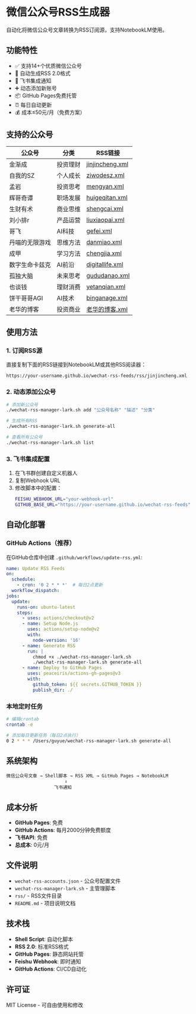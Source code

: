 # 微信公众号RSS生成器

自动化将微信公众号文章转换为RSS订阅源，支持NotebookLM使用。

## 功能特性

- ✅ 支持14+个优质微信公众号
- 🚀 自动生成RSS 2.0格式
- 📱 飞书集成通知
- ➕ 动态添加新账号
- 📦 GitHub Pages免费托管
- ⏰ 每日自动更新
- 💰 成本≤50元/月（免费方案）

## 支持的公众号

| 公众号 | 分类 | RSS链接 |
|--------|------|---------|
| 金渐成 | 投资理财 | [jinjincheng.xml](rss/jinjincheng.xml) |
| 自我的SZ | 个人成长 | [ziwodesz.xml](rss/ziwodesz.xml) |
| 孟岩 | 投资思考 | [mengyan.xml](rss/mengyan.xml) |
| 辉哥奇谭 | 职场发展 | [huigeqitan.xml](rss/huigeqitan.xml) |
| 生财有术 | 商业思维 | [shengcai.xml](rss/shengcai.xml) |
| 刘小排r | 产品运营 | [liuxiaopai.xml](rss/liuxiaopai.xml) |
| 哥飞 | AI科技 | [gefei.xml](rss/gefei.xml) |
| 丹喵的无限游戏 | 思维方法 | [danmiao.xml](rss/danmiao.xml) |
| 成甲 | 学习方法 | [chengjia.xml](rss/chengjia.xml) |
| 数字生命卡兹克 | AI前沿 | [digitallife.xml](rss/digitallife.xml) |
| 孤独大脑 | 未来思考 | [gududanao.xml](rss/gududanao.xml) |
| 也谈钱 | 理财消费 | [yetanqian.xml](rss/yetanqian.xml) |
| 饼干哥哥AGI | AI技术 | [binganage.xml](rss/binganage.xml) |
| 老华的博客 | 投资商业 | [老华的博客.xml](rss/老华的博客.xml) |

## 使用方法

### 1. 订阅RSS源

直接复制下面的RSS链接到NotebookLM或其他RSS阅读器：

```
https://your-username.github.io/wechat-rss-feeds/rss/jinjincheng.xml
```

### 2. 动态添加公众号

```bash
# 添加新公众号
./wechat-rss-manager-lark.sh add "公众号名称" "描述" "分类"

# 生成所有RSS
./wechat-rss-manager-lark.sh generate-all

# 查看所有公众号
./wechat-rss-manager-lark.sh list
```

### 3. 飞书集成配置

1. 在飞书群创建自定义机器人
2. 复制Webhook URL
3. 修改脚本中的配置：
   ```bash
   FEISHU_WEBHOOK_URL="your-webhook-url"
   GITHUB_BASE_URL="https://your-username.github.io/wechat-rss-feeds"
   ```

## 自动化部署

### GitHub Actions（推荐）

在GitHub仓库中创建 `.github/workflows/update-rss.yml`:

```yaml
name: Update RSS Feeds
on:
  schedule:
    - cron: '0 2 * * *'  # 每日2点更新
  workflow_dispatch:
jobs:
  update:
    runs-on: ubuntu-latest
    steps:
      - uses: actions/checkout@v2
      - name: Setup Node.js
        uses: actions/setup-node@v2
        with:
          node-version: '16'
      - name: Generate RSS
        run: |
          chmod +x ./wechat-rss-manager-lark.sh
          ./wechat-rss-manager-lark.sh generate-all
      - name: Deploy to GitHub Pages
        uses: peaceiris/actions-gh-pages@v3
        with:
          github_token: ${{ secrets.GITHUB_TOKEN }}
          publish_dir: ./
```

### 本地定时任务

```bash
# 编辑crontab
crontab -e

# 添加每日更新任务（每日2点执行）
0 2 * * * /Users/guyue/wechat-rss-manager-lark.sh generate-all
```

## 系统架构

```
微信公众号文章 → Shell脚本 → RSS XML → GitHub Pages → NotebookLM
                      ↓
                  飞书通知
```

## 成本分析

- **GitHub Pages**: 免费
- **GitHub Actions**: 每月2000分钟免费额度
- **飞书API**: 免费
- **总成本**: 0元/月

## 文件说明

- `wechat-rss-accounts.json` - 公众号配置文件
- `wechat-rss-manager-lark.sh` - 主管理脚本
- `rss/` - RSS文件目录
- `README.md` - 项目说明文档

## 技术栈

- **Shell Script**: 自动化脚本
- **RSS 2.0**: 标准RSS格式
- **GitHub Pages**: 静态网站托管
- **Feishu Webhook**: 即时通知
- **GitHub Actions**: CI/CD自动化

## 许可证

MIT License - 可自由使用和修改